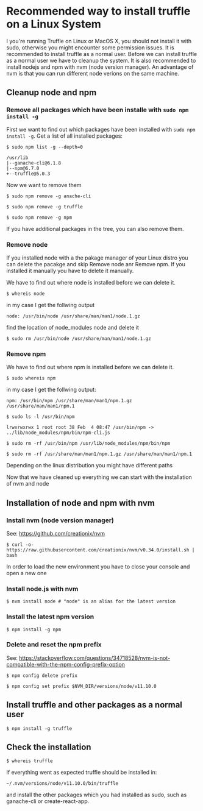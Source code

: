 # Recommended way to install truffle on a Linux System
I you're running Truffle on Linux or MacOS X, you should not install it with sudo, otherwise you might encounter some permission issues. It is recommended to install truffle as a normal user. Before we can install truffle as a normal user we have to cleanup the system. It is also recommended to install nodejs and npm with nvm (node version manager). An advantage of nvm is that you can run different node verions on the same machine.

## Cleanup node and npm
### Remove all packages which have been installe with `sudo npm install -g`
First we want to find out which packages have been installed with `sudo npm install -g`.
Get a list of all installed packages:

`$ sudo npm list -g --depth=0`

```
/usr/lib 
|--ganache-cli@6.1.8 
|--npm@6.7.0 
+--truffle@5.0.3
```

Now we want to remove them

`$ sudo npm remove -g anache-cli`

`$ sudo npm remove -g truffle`

`$ sudo npm remove -g npm`


If you have additional packages in the tree, you can also remove them.


### Remove node
If you installed node with a the pakage manager of your Linux distro you can delete the pacakge and skip Remove node anr Remove npm. If you installed it manually you have to delete it manually.

We have to find out where node is installed before we can delete it.

`$ whereis node`

in my case I get the follwing output

`node: /usr/bin/node /usr/share/man/man1/node.1.gz`

find the location of node_modules node and delete it

`$ sudo rm /usr/bin/node /usr/share/man/man1/node.1.gz`


### Remove npm
We have to find out where npm is installed before we can delete it.

`$ sudo whereis npm`

in my case I get the follwing output:

`npm: /usr/bin/npm /usr/share/man/man1/npm.1.gz /usr/share/man/man1/npm.1`

`$ sudo ls -l /usr/bin/npm`

`lrwxrwxrwx 1 root root 38 Feb  4 08:47 /usr/bin/npm -> ../lib/node_modules/npm/bin/npm-cli.js`

`$ sudo rm -rf /usr/bin/npm /usr/lib/node_modules/npm/bin/npm`

`$ sudo rm -rf /usr/share/man/man1/npm.1.gz /usr/share/man/man1/npm.1`

Depending on the linux distribution you might have different paths

Now that we have cleaned up everything we can start with the installation of nvm and node

## Installation of node and npm with nvm
### Install nvm (node version manager)
See: https://github.com/creationix/nvm

`$ curl -o- https://raw.githubusercontent.com/creationix/nvm/v0.34.0/install.sh | bash`

In order to load the new environment you have to close your console and open a new one


### Install node.js with nvm
`$ nvm install node # "node" is an alias for the latest version`

### Install the latest npm version
`$ npm install -g npm`


### Delete and reset the npm prefix
See: https://stackoverflow.com/questions/34718528/nvm-is-not-compatible-with-the-npm-config-prefix-option

`$ npm config delete prefix`

`$ npm config set prefix $NVM_DIR/versions/node/v11.10.0`

## Install truffle and other packages as a normal user
`$ npm install -g truffle`

## Check the installation
`$ whereis truffle`

If everything went as expected truffle should be installed in:

`~/.nvm/versions/node/v11.10.0/bin/truffle`

and install the other packages which you had installed as sudo, such as ganache-cli or create-react-app.
